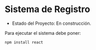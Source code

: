 <h1> Sistema de Registro</h1>

- Estado del Proyecto: En construcción. 

Para ejecutar el sistema debe poner: 

```npm install react```



